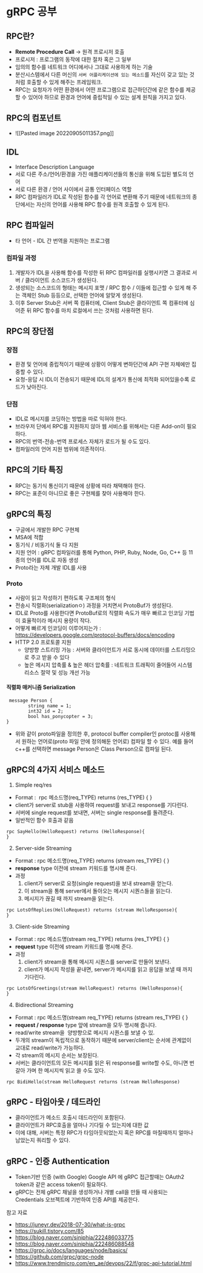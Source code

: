 # gRPC 공부

## RPC란?

- **Remote Procedure Call** -> 원격 프로시저 호출
- 프로시저 : 프로그램의 동작에 대한 절차 혹은 그 일부
- 임의의 함수를 네트워크 어디에서나 그대로 사용하게 하는 기술
- 분산시스템에서 다른 머신의 `서버 어플리케이션에 있는 메소드`를 자신이 갖고 있는 것 처럼 호출할 수 있게 해주는 프레임워크.
- RPC는 요청자가 어떤 환경에서 어떤 프로그램으로 접근하던간에 같은 함수를 제공할 수 있어야 하므로 환경과 언어에 중립적일 수 있는 설계 원칙을 가지고 있다.

## RPC의 컴포넌트

- ![[Pasted image 20220905011357.png]]

## IDL

- Interface Description Language
- 서로 다른 주소/언어/환경을 가진 애플리케이션들의 통신을 위해 도입된 별도의 언어
- 서로 다른 환경 / 언어 사이에서 공통 인터페이스 역할
- RPC 컴파일러가 IDL로 작성된 함수를 각 언어로 변환해 주기 때문에 네트워크의 종단에서는 자신의 언어를 사용해 RPC 함수를 원격 호출할 수 있게 된다.

## RPC 컴파일러

- 타 언어 - IDL 간 번역을 지원하는 프로그램

### 컴파일 과정

1. 개발자가 IDL을 사용해 함수를 작성한 뒤 RPC 컴파일러를 실행시키면 그 결과로 서버 / 클라이언트 소스코드가 생성된다.
2. 생성되는 소스코드의 형태는 메시지 포맷 / RPC 함수 / 이들에 접근할 수 있게 해 주는 객체인 Stub 등등으로, 선택한 언어에 알맞게 생성된다.
3. 이후 Server Stub은 서버 쪽 컴퓨터에, Client Stub은 클라이언트 쪽 컴퓨터에 심어준 뒤 RPC 함수를 마치 로컬에서 쓰는 것처럼 사용하면 된다.

## RPC의 장단점

### 장점

- 환경 및 언어에 중립적이기 때문에 상황이 어떻게 변하던간에 API 구현 자체에만 집중할 수 있다.
- 요청-응답 시 IDL이 전송되기 때문에 IDL의 설계가 통신에 최적화 되어있을수록 로드가 낮아진다.

### 단점

- IDL로 메시지를 코딩하는 방법을 따로 익혀야 한다.
- 브라우저 단에서 RPC를 지원하지 않아 웹 서비스를 위해서는 다른 Add-on이 필요하다.
- RPC의 번역-전송-번역 프로세스 자체가 로드가 될 수도 있다.
- 컴파일러의 언어 지원 범위에 의존적이다.

## RPC의 기타 특징

- RPC는 동기식 통신이기 때문에 상황에 따라 채택해야 한다.
- RPC는 표준이 아니므로 좋은 구현체를 찾아 사용해야 한다.

## gRPC의 특징

- 구글에서 개발한 RPC 구현체
- MSA에 적합
- 동기식 / 비동기식 둘 다 지원
- 지원 언어 : gRPC 컴파일러를 통해 Python, PHP, Ruby, Node, Go, C++ 등 11종의 언어를 IDL로 자동 생성
- Proto라는 자체 개발 IDL를 사용

### Proto

- 사람이 읽고 작성하기 편하도록 구조체의 형식
- 전송시 직렬화(serializationㅇ) 과정을 거치면서 ProtoBuf가 생성된다.
- IDL로 Proto를 사용한다면 ProtoBuf로의 직렬화 속도가 매우 빠르고 인코딩 기법이 효율적이라 메시지 용량이 작다.
- 어떻게 빠르게 인코딩이 이루어지는가 : https://developers.google.com/protocol-buffers/docs/encoding
- HTTP 2.0 프로토콜 지원
  - 양방향 스트리밍 가능 : 서버와 클라이언트가 서로 동시에 데이터를 스트리밍으로 주고 받을 수 있다
  - 높은 메시지 압축률 & 높은 헤더 압축률 : 네트워크 트래픽이 줄어들어 시스템 리소스 절약 및 성능 개선 가능

#### 직렬화 매커니즘 Serialization

```
 message Person {
		string name = 1;
		int32 id = 2;
		bool has_ponycopter = 3;
}
```

- 위와 같이 proto파일을 정의한 후, protocol buffer compiler인 protoc를 사용해서 원하는 언어로(proto 파일 안에 정의해둔 언어로) 컴파일 할 수 있다. 예를 들어 c++를 선택하면 message Person은 Class Person으로 컴파일 된다.

## gRPC의 4가지 서비스 메소드

1. Simple req/res

- Format :  rpc 메소드명(req_TYPE) returns (res_TYPE) { }
- client가 server로 stub을 사용하여 request를 보내고 response를 기다린다.
- 서버에 single request를 보내면, 서버는 single response를 돌려준다.
- 일반적인 함수 호출과 같음

```
rpc SayHello(HelloRequest) returns (HelloResponse){
}
```

2. Server-side Streaming

- Format : rpc 메소드명(req_TYPE) returns (stream res_TYPE) { }
- **response** type 이전에 stream 키워드를 명시해 준다.
- 과정
  1.  client가 server로 요청(single request)을 보내 stream을 얻는다.
  2.  이 stream을 통해 server에서 돌아오는 메시지 시퀀스들을 읽는다.
  3.  메시지가 끊길 때 까지 stream을 읽는다.

```
rpc LotsOfReplies(HelloRequest) returns (stream HelloResponse){
}
```

3. Client-side Streaming

- Format : rpc 메소드명(stream req_TYPE) returns (res_TYPE) { }
- **request** type 이전에 stream 키워드를 명시해 준다.
- 과정
  1.  client가 stream을 통해 메시지 시퀀스를 server로 만들어 보낸다.
  2.  client가 메시지 작성을 끝내면, server가 메시지를 읽고 응답을 보낼 때 까지 기다린다.

```
rpc LotsOfGreetings(stream HelloRequest) returns (HelloResponse){
}
```

4. Bidirectional Streaming

- Format : rpc 메소드명(stream req_TYPE) returns (stream res_TYPE) { }
- **request / response** type 앞에 stream을 모두 명시해 줍니다.
- read/write stream을  양방향으로 메시지 시퀀스를 보낼 수 있.
- 두개의 stream이 독립적으로 동작하기 때문에 server/client는 순서에 관계없이 교대로 read/write가 가능하다.
- 각 stream의 메시지 순서는 보장된다.
- 서버는 클라이언트의 모든 메시지를 읽은 뒤 response를 write할 수도, 아니면 번갈아 가며 한 메시지씩 읽고 쓸 수도 있다.

```
rpc BidiHello(stream HelloRequest returns (stream HelloResponse)
```

## gRPC - 타임아웃 / 데드라인

- 클라이언트가 메소드 호출시 데드라인이 포함된다.
- 클라이언트가 RPC호출을 얼마나 기다릴 수 있는지에 대한 값
- 이에 대해, 서버는 특정 RPC가 타임아웃되었는지 혹은 RPC를 마칠때까지 얼마나 남았는지 쿼리할 수 있다.

## gRPC - 인증 Authentication

- Token기반 인증 (with Google) Google API 에 gRPC 접근할때는 OAuth2 token과 같은 access token이 필요하다.
- gRPC는 전체 gRPC 채널을 생성하거나 개별 call을 만들 때 사용되는 Credentials 오브젝트에 기반하여 인증 API를 제공한다.

참고 자료

- https://juneyr.dev/2018-07-30/what-is-grpc
- https://sukill.tistory.com/85
- https://blog.naver.com/siniphia/222486033775
- https://blog.naver.com/siniphia/222486088548
- https://grpc.io/docs/languages/node/basics/
- https://github.com/grpc/grpc-node
- https://www.trendmicro.com/en_ae/devops/22/f/grpc-api-tutorial.html
